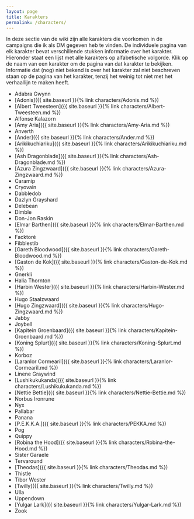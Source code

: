 ```yaml
---
layout: page
title: Karakters
permalink: /characters/
---
```


In deze sectie van de wiki zijn alle karakters die voorkomen in de campaigns die ik als DM gegeven heb te vinden. De individuele pagina van elk karakter bevat verschillende stukken informatie over het karakter. Hieronder staat een lijst met alle karakters op alfabetische volgorde. Klik op de naam van een karakter om de pagina van dat karakter te bekijken. Informatie dat (nog) niet bekend is over het karakter zal niet beschreven staan op de pagina van het karakter, tenzij het weinig tot niet met het verhaallijn te maken heeft.

* Adabra Gwynn
* [Adonis]({{ site.baseurl }}{% link characters/Adonis.md %})
* [Albert Tweesteen]({{ site.baseurl }}{% link characters/Albert-Tweesteen.md %})
* Alfonse Kalazorn
* [Amy Aria]({{ site.baseurl }}{% link characters/Amy-Aria.md %})
* Anverth
* [Ander]({{ site.baseurl }}{% link characters/Ander.md %})
* [Arikikuchiariku]({{ site.baseurl }}{% link characters/Arikikuchiariku.md %})
* [Ash Dragonblade]({{ site.baseurl }}{% link characters/Ash-Dragonblade.md %})
* [Azura Zingzwaard]({{ site.baseurl }}{% link characters/Azura-Zingzwaard.md %})
* Caramip
* Cryovain
* Dabbledob
* Dazlyn Grayshard
* Delebean
* Dimble
* Don-Jon Raskin
* [Elmar Barthen]({{ site.baseurl }}{% link characters/Elmar-Barthen.md %})
* Facktoré
* Fibblestib
* [Gareth Bloodwood]({{ site.baseurl }}{% link characters/Gareth-Bloodwood.md %})
* [Gaston de Kok]({{ site.baseurl }}{% link characters/Gaston-de-Kok.md %})
* Gnerkli
* Halia Thornton
* [Harbin Wester]({{ site.baseurl }}{% link characters/Harbin-Wester.md %})
* Hugo Staalzwaard
* [Hugo Zingzwaard]({{ site.baseurl }}{% link characters/Hugo-Zingzwaard.md %})
* Jabby
* Joybell
* [Kapitein Groenbaard]({{ site.baseurl }}{% link characters/Kapitein-Groenbaard.md %})
* [Koning Splurt]({{ site.baseurl }}{% link characters/Koning-Splurt.md %})
* Korboz
* [Laranlor Cormearil]({{ site.baseurl }}{% link characters/Laranlor-Cormearil.md %})
* Linene Graywind
* [Lushikukukanda]({{ site.baseurl }}{% link characters/Lushikukukanda.md %})
* [Nettie Bettie]({{ site.baseurl }}{% link characters/Nettie-Bettie.md %})
* Norbus Ironrune
* Nyx
* Pallabar
* Panana
* [P.E.K.K.A.]({{ site.baseurl }}{% link characters/PEKKA.md %})
* Pog
* Quippy
* [Robina the Hood]({{ site.baseurl }}{% link characters/Robina-the-Hood.md %})
* Sister Garaele
* Tervaround
* [Theodas]({{ site.baseurl }}{% link characters/Theodas.md %})
* Thistle
* Tibor Wester
* [Twilly]({{ site.baseurl }}{% link characters/Twilly.md %})
* Ulla
* Uppendown
* [Yulgar Lark]({{ site.baseurl }}{% link characters/Yulgar-Lark.md %})
* Zook